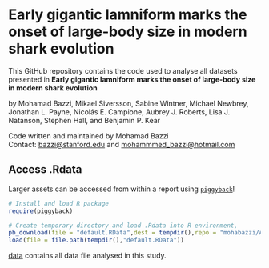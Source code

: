 
<!-- README.md is generated from README.Rmd. -->

# Early gigantic lamniform marks the onset of large-body size in modern shark evolution

<!-- badges: start -->
<!-- badges: end -->

This GitHub repository contains the code used to analyse all
datasets presented in **Early gigantic lamniform marks the onset of large-body size in modern shark evolution**

by Mohamad Bazzi, Mikael Siversson, Sabine Wintner, Michael Newbrey, Jonathan L. Payne, Nicolás E. Campione, Aubrey J. Roberts, Lisa J. Natanson, Stephen Hall, and Benjamin P. Kear

Code written and maintained by Mohamad Bazzi 
<br/>
Contact:
<bazzi@stanford.edu> and <mohammmed_bazzi@hotmail.com>

## Access .Rdata

Larger assets can be accessed from within a report using
[`piggyback`](https://github.com/ropensci/piggyback)!

``` r
# Install and load R package
require(piggyback)

# Create temporary directory and load .Rdata into R environment,
pb_download(file = "default.RData",dest = tempdir(),repo = "mohabazzi/AptianShark",tag = "v.01")
load(file = file.path(tempdir(),"default.RData"))
```

[data](/data) contains all data file analysed in this study.
